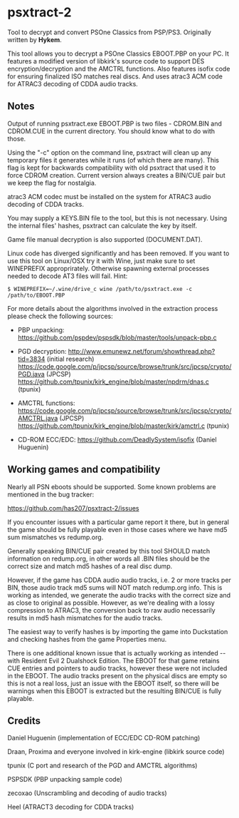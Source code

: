 psxtract-2
==========

Tool to decrypt and convert PSOne Classics from PSP/PS3.
Originally written by **Hykem**.

This tool allows you to decrypt a PSOne Classics EBOOT.PBP on your PC.
It features a modified version of libkirk's source code to support DES
encryption/decryption and the AMCTRL functions.
Also features isofix code for ensuring finalized ISO matches real discs.
And uses atrac3 ACM code for ATRAC3 decoding of CDDA audio tracks.


Notes
-------

Output of running psxtract.exe EBOOT.PBP is two files - CDROM.BIN and
CDROM.CUE in the current directory. You should know what to do with those.

Using the "-c" option on the command line, psxtract will clean up any
temporary files it generates while it runs (of which there are many).
This flag is kept for backwards compatibility with old psxtract that used
it to force CDROM creation. Current version always creates a BIN/CUE pair
but we keep the flag for nostalgia.

atrac3 ACM codec must be installed on the system for ATRAC3 audio decoding of CDDA tracks.

You may supply a KEYS.BIN file to the tool, but this is not necessary.
Using the internal files' hashes, psxtract can calculate the key by itself.

Game file manual decryption is also supported (DOCUMENT.DAT).

Linux code has diverged significantly and has been removed. If you want to use
this tool on Linux/OSX try it with Wine, just make sure to set WINEPREFIX approprirately.
Otherwise spawning external processes needed to decode AT3 files will fail. Hint:


```$ WINEPREFIX=~/.wine/drive_c wine /path/to/psxtract.exe -c /path/to/EBOOT.PBP```

For more details about the algorithms involved in the extraction process
please check the following sources:
- PBP unpacking: 
  https://github.com/pspdev/pspsdk/blob/master/tools/unpack-pbp.c

- PGD decryption:
  http://www.emunewz.net/forum/showthread.php?tid=3834 (initial research)
  https://code.google.com/p/jpcsp/source/browse/trunk/src/jpcsp/crypto/PGD.java (JPCSP)
  https://github.com/tpunix/kirk_engine/blob/master/npdrm/dnas.c (tpunix)

- AMCTRL functions:
  https://code.google.com/p/jpcsp/source/browse/trunk/src/jpcsp/crypto/AMCTRL.java (JPCSP)
  https://github.com/tpunix/kirk_engine/blob/master/kirk/amctrl.c (tpunix)
  
- CD-ROM ECC/EDC:
  https://github.com/DeadlySystem/isofix (Daniel Huguenin)


Working games and compatibility
-------------------------------

Nearly all PSN eboots should be supported. Some known problems are mentioned in the bug tracker:

  https://github.com/has207/psxtract-2/issues

If you encounter issues with a particular game report it there, but in general the game should
be fully playable even in those cases where we have md5 sum mismatches vs redump.org.

Generally speaking BIN/CUE pair created by this tool SHOULD match information on redump.org,
in other words all .BIN files should be the correct size and match md5 hashes
of a real disc dump.

However, if the game has CDDA audio audio tracks, i.e. 2 or more tracks per BIN, those audio
track md5 sums will NOT match redump.org info. This is working as intended, we generate the
audio tracks with the correct size and as close to original as possible. However, as we're dealing
with a lossy compression to ATRAC3, the conversion back to raw audio necessarily results in md5 hash
mismatches for the audio tracks.

The easiest way to verify hashes is by importing the game into Duckstation and checking hashes from
the game Properties menu.

There is one additional known issue that is actually working as intended -- with Resident Evil 2 Dualshock Edition. The EBOOT for that game retains
CUE entries and pointers to audio tracks, however these were not included in the EBOOT.
The audio tracks present on the physical discs are empty so this is not a real loss, just an issue
with the EBOOT itself, so there will be warnings when this EBOOT is extracted but the resulting
BIN/CUE is fully playable.


Credits
-------

Daniel Huguenin (implementation of ECC/EDC CD-ROM patching) 

Draan, Proxima and everyone involved in kirk-engine (libkirk source code)

tpunix (C port and research of the PGD and AMCTRL algorithms)

PSPSDK (PBP unpacking sample code)

zecoxao (Unscrambling and decoding of audio tracks)

Heel (ATRACT3 decoding for CDDA tracks)
